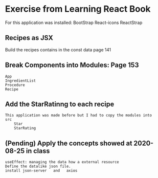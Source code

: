 # Exercise from Learning React Book

For this application was installed:
    BootStrap
    React-icons
    ReactStrap

## Recipes as JSX
Build the recipes contains in the const data page 141

## Break Components into Modules: Page 153
    App
    IngredientList
    Procedure
    Recipe

## Add the StarRatinng to each recipe
    This application was made before but I had to copy the modules into src
        Star
        StarRating

## (Pending)  Apply the concepts showed at 2020-08-25 in class
    useEffect: managing the data how a external resource
    Define the datalike json file.
    install json-server   and   axios




